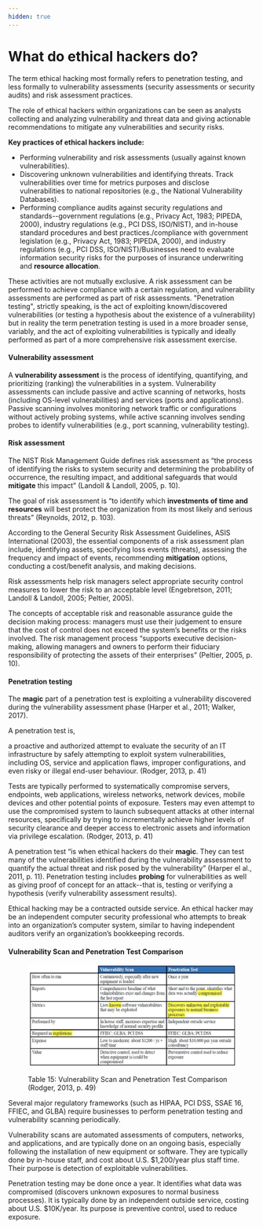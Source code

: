 ```yaml
---
hidden: true
---
```


# What do ethical hackers do?

The term ethical hacking most formally refers to penetration testing, and less formally to vulnerability assessments (security assessments or security audits) and risk assessment practices.&#x20;

The role of ethical hackers within organizations can be seen as analysts collecting and analyzing vulnerability and threat data and giving actionable recommendations to mitigate any vulnerabilities and security risks.

**Key practices of ethical hackers include:**

* Performing vulnerability and risk assessments (usually against known vulnerabilities).
* Discovering unknown vulnerabilities and identifying threats. Track vulnerabilities over time for metrics purposes and disclose vulnerabilities to national repositories (e.g., the National Vulnerability Databases).
* Performing compliance audits against security regulations and standards--government regulations (e.g., Privacy Act, 1983; PIPEDA, 2000), industry regulations (e.g., PCI DSS, ISO/NIST), and in-house standard procedures and best practices./compliance with government legislation (e.g., Privacy Act, 1983; PIPEDA, 2000), and industry regulations (e.g., PCI DSS, ISO/NIST)/Businesses need to evaluate information security risks for the purposes of insurance underwriting and **resource allocation**.

These activities are not mutually exclusive. A risk assessment can be performed to achieve compliance with a certain regulation, and vulnerability assessments are performed as part of risk assessments. "Penetration testing", strictly speaking, is the act of exploiting known/discovered vulnerabilities (or testing a hypothesis about the existence of a vulnerability) but in reality the term penetration testing is used in a more broader sense, variably, and the act of exploiting vulnerabilities is typically and ideally performed as part of a more comprehensive risk assessment exercise.

#### Vulnerability assessment

A **vulnerability assessment** is the process of identifying, quantifying, and prioritizing (ranking) the vulnerabilities in a system. Vulnerability assessments can include passive and active scanning of networks, hosts (including OS-level vulnerabilities) and services (ports and applications). Passive scanning involves monitoring network traffic or configurations without actively probing systems, while active scanning involves sending probes to identify vulnerabilities (e.g., port scanning, vulnerability testing).

#### Risk assessment

The NIST Risk Management Guide defines risk assessment as “the process of identifying the risks to system security and determining the probability of occurrence, the resulting impact, and additional safeguards that would **mitigate** this impact” (Landoll & Landoll, 2005, p. 10).&#x20;

The goal of risk assessment is “to identify which **investments of time and resources** will best protect the organization from its most likely and serious threats” (Reynolds, 2012, p. 103).&#x20;

According to the General Security Risk Assessment Guidelines, ASIS International (2003), the essential components of a risk assessment plan include, identifying assets, specifying loss events (threats), assessing the frequency and impact of events, recommending **mitigation** options, conducting a cost/benefit analysis, and making decisions.

Risk assessments help risk managers select appropriate security control measures to lower the risk to an acceptable level (Engebretson, 2011; Landoll & Landoll, 2005; Peltier, 2005).&#x20;

The concepts of acceptable risk and reasonable assurance guide the decision making process: managers must use their judgement to ensure that the cost of control does not exceed the system’s benefits or the risks involved. The risk management process “supports executive decision-making, allowing managers and owners to perform their fiduciary responsibility of protecting the assets of their enterprises” (Peltier, 2005, p. 10).

#### Penetration testing&#x20;

The **magic** part of a penetration test is exploiting a vulnerability discovered during the vulnerability assessment phase (Harper et al., 2011; Walker, 2017).

A penetration test is,

a proactive and authorized attempt to evaluate the security of an IT infrastructure by safely attempting to exploit system vulnerabilities, including OS, service and application flaws, improper configurations, and even risky or illegal end-user behaviour. (Rodger, 2013, p. 41)

Tests are typically performed to systematically compromise servers, endpoints, web applications, wireless networks, network devices, mobile devices and other potential points of exposure. Testers may even attempt to use the compromised system to launch subsequent attacks at other internal resources, specifically by trying to incrementally achieve higher levels of security clearance and deeper access to electronic assets and information via privilege escalation. (Rodger, 2013, p. 41)

A penetration test “is when ethical hackers do their **magic**. They can test many of the vulnerabilities identified during the vulnerability assessment to quantify the actual threat and risk posed by the vulnerability” (Harper el al., 2011, p. 11). Penetration testing includes **probing** for vulnerabilities as well as giving proof of concept for an attack--that is, testing or verifying a hypothesis (verify vulnerability assessment results).

Ethical hacking may be a contracted outside service. An ethical hacker may be an independent computer security professional who attempts to break into an organization’s computer system, similar to having independent auditors verify an organization’s bookkeeping records.

#### Vulnerability Scan and Penetration Test Comparison

<figure><img src="../../.gitbook/assets/image (17).png" alt="Vulnerability Scan and Penetration Test Comparison"><figcaption><p>Table 15: Vulnerability Scan and Penetration Test Comparison (Rodger, 2013, p. 49)</p></figcaption></figure>

Several major regulatory frameworks (such as HIPAA, PCI DSS, SSAE 16, FFIEC, and GLBA) require businesses to perform penetration testing and vulnerability scanning periodically.

Vulnerability scans are automated assessments of computers, networks, and applications, and are typically done on an ongoing basis, especially following the installation of new equipment or software. They are typically done by in-house staff, and cost about U.S. $1,200/year plus staff time. Their purpose is detection of exploitable vulnerabilities.

Penetration testing may be done once a year. It identifies what data was compromised (discovers unknown exposures to normal business processes). It is typically done by an independent outside service, costing about U.S. $10K/year. Its purpose is preventive control, used to reduce exposure.
